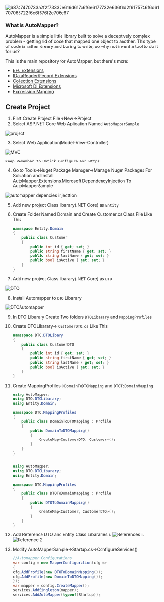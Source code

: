 ![68747470733a2f2f73332e616d617a6f6e6177732e636f6d2f6175746f6d61707065722f6c6f676f2e706e67](https://user-images.githubusercontent.com/21302583/68099418-6ad93b80-fee8-11e9-936b-c75b2dcb4ba9.png)


### What is AutoMapper?

AutoMapper is a simple little library built to solve a deceptively complex problem - getting rid of code that mapped one object to another. This type of code is rather dreary and boring to write, so why not invent a tool to do it for us?

This is the main repository for AutoMapper, but there's more:

* [EF6 Extensions](https://github.com/AutoMapper/AutoMapper.EF6)
* [IDataReader/Record Extensions](https://github.com/AutoMapper/AutoMapper.Data)
* [Collection Extensions](https://github.com/AutoMapper/AutoMapper.Collection)
* [Microsoft DI Extensions](https://github.com/AutoMapper/AutoMapper.Extensions.Microsoft.DependencyInjection)
* [Expression Mapping](https://github.com/AutoMapper/AutoMapper.Extensions.ExpressionMapping)

## Create Project

01. First Create Project File->New->Project
02. Select ASP.NET Core Web Aplication Named `AutoMapperSample`

![project](https://user-images.githubusercontent.com/21302583/68111111-69256d00-ff14-11e9-8b60-d596badbb3a9.PNG)

03. Select Web Application(Model-View-Controller)

![MVC](https://user-images.githubusercontent.com/21302583/68111356-f1a40d80-ff14-11e9-92f6-a1a5afa11c97.PNG)

`Keep Remember to Untick Configure For Https`

04. Go to Tools->Nuget Package Manager->Manage Nuget Packages For Soluation and Install AutoMapper.Extensions.Microsoft.DependencyInjection To AutoMapperSample

![automapper depencies injecttion](https://user-images.githubusercontent.com/21302583/68111675-b48c4b00-ff15-11e9-861a-22e7eb0d1eb7.PNG)

05. Add new project Class libarary(.NET Core) as `Entity`

06. Create Folder Named Domain and Create Customer.cs Class File Like This

    ```csharp
    namespace Entity.Domain
    {
        public class Customer
        {
            public int id { get; set; }
            public string firstName { get; set; }
            public string lastName { get; set; }
            public bool isActive { get; set; }
        }
    }
    ```

07. Add new project Class libarary(.NET Core) as `DTO`

![DTO](https://user-images.githubusercontent.com/21302583/68112017-6deb2080-ff16-11e9-910d-44e8acda51c3.PNG)

08. Install Automapper to `DTO` Libarary

![DTOAutomapper](https://user-images.githubusercontent.com/21302583/68112412-45175b00-ff17-11e9-96f8-15d257b54caa.PNG)

09. In DTO Libarary Create Two folders `DTOLibarary` and `MappingProfiles`

10. Create DTOLibarary-> `CustomerDTO.cs` Like This

    ```csharp
    namespace DTO.DTOLibary
    {
        public class CustomerDTO
        {
            public int id { get; set; }
            public string firstName { get; set; }
            public string lastName { get; set; }
            public bool isActive { get; set; }
        }
    }
    ```
11. Create MappingProfiles->`DomainToDTOMapping` and `DTOToDomainMapping`

    ```csharp
    using AutoMapper;
    using DTO.DTOLibarary;
    using Entity.Domain;

    namespace DTO.MappingProfiles
    {
        public class DomainToDTOMapping : Profile
        {
            public DomainToDTOMapping()
            {
                CreateMap<CustomerDTO, Customer>();
            }
        }
    }

    ```

    ```csharp

    using AutoMapper;
    using DTO.DTOLibarary;
    using Entity.Domain;

    namespace DTO.MappingProfiles
    {
        public class DTOToDomainMapping : Profile
        {
            public DTOToDomainMapping()
            {
                CreateMap<Customer, CustomerDTO>();
            }
        }
    }
    ```
12. Add Reference DTO and Entity Class Libararies
    i. ![References](https://user-images.githubusercontent.com/21302583/68181488-8febae00-ffbd-11e9-8e0b-447a363d6c3b.png)
    ii. ![Reference 2](https://user-images.githubusercontent.com/21302583/68181587-f7096280-ffbd-11e9-9482-b9b80bee2fb2.png)
12. Modify AutoMapperSample->Startup.cs->ConfigureServices()

    ```csharp
    //Automapper Configurations
    var config = new MapperConfiguration(cfg =>
    {
    cfg.AddProfile(new DTOToDomainMapping());
    cfg.AddProfile(new DomainToDTOMapping());
    });
    var mapper = config.CreateMapper();
    services.AddSingleton(mapper);
    services.AddAutoMapper(typeof(Startup));
    ```



